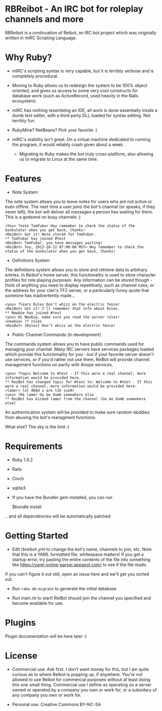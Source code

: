 RBReibot - An IRC bot for roleplay channels and more
====================================================

RBReibot is a continuation of Reibot, an IRC bot project which was originally written in mIRC Scripting Language.

Why Ruby?
=========
* mIRC's scripting syntax is very capable, but it is terribly verbose and is completely procedural.

 * Moving to Ruby allows us to redesign the system to be 100% object oriented, and gives us access to some very cool constructs for database work (such as ActiveRecord, used heavily in the Rails ecosystem).



* mIRC has nothing resembling an IDE, all work is done essentially inside a dumb text editor, with a third party DLL loaded for syntax editing. Not terribly fun.

 * RubyMine? NetBeans? Pick your favorite :)



* mIRC's stability isn't great. On a virtual machine dedicated to running the program, it would reliably crash given about a week.

  * Migrating to Ruby makes the bot truly cross-platform, also allowing us to migrate to Linux at the same time.


Features
========

* Note System

The note system allows you to leave notes for users who are not active or even offline. The next time a user joins the bot's channel (or speaks, if they never left), the bot will deliver all messages a person has waiting for them. This is a godsend on busy channels :)


    <You> ?note TomFubar Hey remember to check the status of the Gonkulator when you get back, thanks!
    <ReiBot> Got it! Note stored for TomFubar.
    ** TomFubar has joined #test
    <ReiBot> TomFubar, you have messages waiting!
    <ReiBot> You, 2012-10-22 07:00:00 MST> Hey remember to check the status of the Gonkulator when you get back, thanks!


* Definitions System

The definitions system allows you to store and retrieve data to arbitrary entries. In Reibot's home server, this functionality is used to store character profiles for role playing purposes. Any information can be stored though - think of anything you need to display repetitively, such as channel rules, or the address for your clan's TF2 server, or a particularly funny quote that someone has inadvertently made...

    <you> ?learn Rules Don't whizz on the electric fence!
    <ReiBot> Got it! I'll remember that info about Rules.
    ** Newbie has joined #test
    <you> Hi Newbie, make sure you read the server rules!
    <newbie> ?? rules
    <ReiBot> [Rules] Don't whizz on the electric fence!

* Public Channel Commands (in development)

The commands system allows you to have public commands used for managing your channel. Many IRC servers have services packages loaded which provide this functionality for you - but if your favorite server doesn't use services, or if you'd rather not use them, ReiBot will provide channel management functions on parity with Anope services.

    <you> ?topic Welcome to #test - If this were a real channel, more information would be provided here.
    ** ReiBot has changed topic for #test to: Welcome to #test - If this were a real channel, more information would be provided here.
    <lamer> lol d00d u are t3h sux0r
    <you> ?kb lamer Go be dumb somewhere else
    ** ReiBot has kicked lamer from the channel (Go be dumb somewhere else)

An authentication system will be provided to make sure random skiddies from abusing the bot's managment functions.

What else? The sky is the limit :)

Requirements
============

* Ruby 1.9.2
* Rails
* Cinch
* sqlite3

* If you have the Bundler gem installed, you can run

    $bundle install

 .. and all dependencies will be automatically patched

Getting Started
===============

* Edit rbreibot.yml to change the bot's name, channels to join, etc. Note that this is a YAML formatted file, whitespace matters! If you get a startup error, try pasting the entire contents of the file into something like https://yaml-online-parser.appspot.com/ to see if the file reads.

If you can't figure it out still, open an issue here and we'll get you sorted out.

* Run `rake db:migrate` to generate the initial database

* Run main.rb to start! ReiBot should join the channel you specified and become available for use.


Plugins
=======

Plugin documentation will be here later :)


License
=======
* Commercial use: Ask first. I don't want money for this, but I am quite curious as to where Reibot is popping up, if anywhere. You're not allowed to use Reibot for commercial purposes without at least doing this one small thing. Commercial use I define as operating on a server owned or operated by a company you own or work for, or a subsidary of any company you own or work for.

* Personal use: Creative Commons BY-NC-SA
